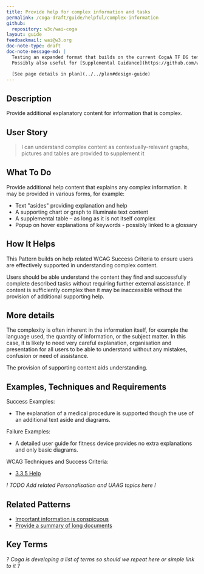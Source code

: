 ```yaml
---
title: Provide help for complex information and tasks
permalink: /coga-draft/guide/helpful/complex-information
github:
  repository: w3c/wai-coga
layout: guide
feedbackmail: wai@w3.org
doc-note-type: draft
doc-note-message-md: |
  Testing an expanded format that builds on the current CogaA TF DG template.
  Possibly also useful for [Supplemental Guidance](https://github.com/w3c/wai-website/issues/132)

  [See page details in plan](../../plan#design-guide)
---
```


## Description

Provide additional explanatory content for information that is complex.

## User Story

<blockquote class="pull">I can understand complex content as contextually-relevant graphs, pictures and tables are provided to supplement it</blockquote>

## What To Do

Provide additional help content that explains any complex information. It may be provided in various forms, for example:

- Text "asides" providing explanation and help
- A supporting chart or graph to illuminate text content
- A supplemental table – as long as it is not itself complex
- Popup on hover explanations of keywords - possibly linked to a glossary

## How It Helps

This Pattern builds on help related WCAG Success Criteria to ensure users are effectively supported in understanding complex content.

Users should be able understand the content they find and successfully complete described tasks without requiring further external assistance. If content is sufficiently complex then it may be inaccessible without the provision of additional supporting help.

## More details

The complexity is often inherent in the information itself, for example the language used, the quantity of information, or the subject matter. In this case, it is likely to need very careful explanation, organisation and presentation for all users to be able to understand without any mistakes, confusion or need of assistance.

The provision of supporting content aids understanding.

## Examples, Techniques and Requirements

Success Examples:

- The explanation of a medical procedure is supported though the use of an additional text aside and diagrams.

Failure Examples:

- A detailed user guide for fitness device provides no extra explanations and only basic diagrams.

WCAG Techniques and Success Criteria:

- [3.3.5 Help](https://www.w3.org/WAI/WCAG21/quickref/#help)

_! TODO Add related Personalisation and UAAG topics here !_

## Related Patterns

- [Important information is conspicuous](../findable/conspicuous-primary)
- [Provide a summary of long documents](../clear/summary-text)

## Key Terms

_? Coga is developing a list of terms so should we repeat here or simple link to it ?_
